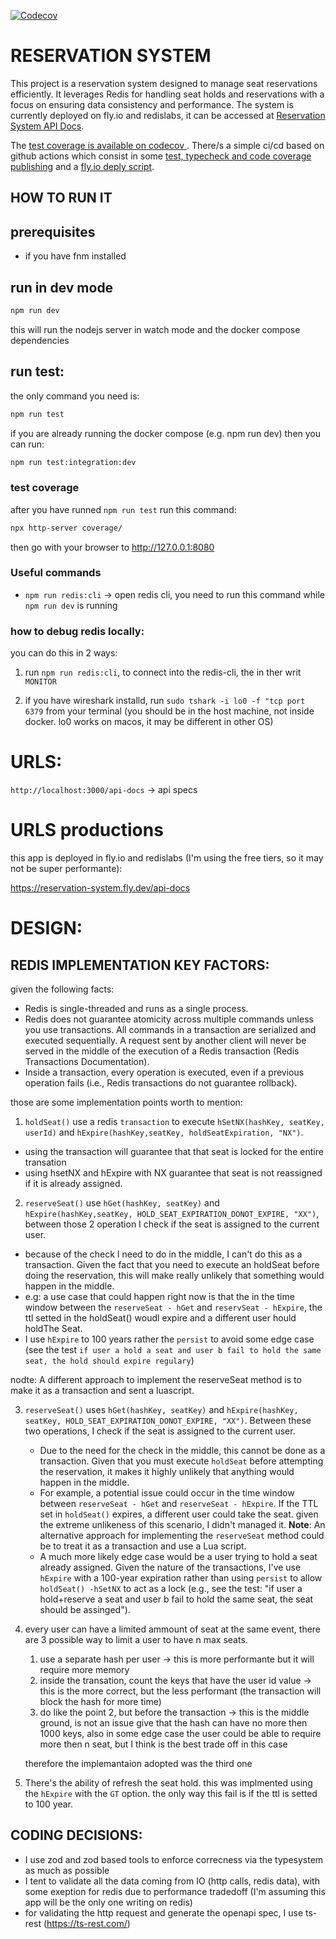 [![Codecov](https://codecov.io/gh/jurgob/reservation-system/branch/main/graph/badge.svg)](https://codecov.io/gh/jurgob/reservation-system)


# RESERVATION SYSTEM

This project is a reservation system designed to manage seat reservations efficiently. It leverages Redis for handling seat holds and reservations with a focus on ensuring data consistency and performance. The system is currently deployed on fly.io and redislabs, it can be accessed at [Reservation System API Docs](https://reservation-system.fly.dev/api-docs).

The [test coverage is available on codecov ](https://app.codecov.io/gh/jurgob/reservation-system). There/s a simple ci/cd based on github actions which consist in some  [test, typecheck and code coverage publishing](https://github.com/jurgob/reservation-system/blob/main/.github/workflows/main.yml) and a [fly.io deply script](https://github.com/jurgob/reservation-system/blob/main/.github/workflows/fly-deploy.yml).


## HOW TO RUN IT

## prerequisites

- if you have fnm installed

## run in dev mode

```bash
npm run dev
```

this will run the nodejs server  in watch mode and the docker compose dependencies




## run test: 

the only command you need is: 

```bash
npm run test
```

if you are already running the docker compose (e.g. npm run dev) then you can run: 

```bash
npm run test:integration:dev
```

### test coverage

after you have runned `npm run test` run this command: 

```bash
npx http-server coverage/ 
```

then go with your browser to http://127.0.0.1:8080


### Useful commands

- `npm run redis:cli` -> open redis cli, you need to run this command  while  `npm run dev` is running


### how to debug redis locally: 

you can do this in 2 ways: 

1. run `npm run redis:cli`, to connect into the redis-cli, the in ther writ `MONITOR`

2. if you have wireshark installd, run `sudo tshark -i lo0 -f "tcp port 6379` from your terminal (you should be in the host machine, not inside docker. lo0 works on macos, it may be different in other OS)



# URLS: 

`http://localhost:3000/api-docs` -> api specs


# URLS productions

this app is deployed in fly.io and redislabs (I'm using the free tiers, so it may not be super performante):

https://reservation-system.fly.dev/api-docs


# DESIGN:

## REDIS IMPLEMENTATION KEY FACTORS: 

given the following facts: 
- Redis is single-threaded and runs as a single process.
- Redis does not guarantee atomicity across multiple commands unless you use transactions. All commands in a transaction are serialized and executed sequentially. A request sent by another client will never be served in the middle of the execution of a Redis transaction (Redis Transactions Documentation).
- Inside a transaction, every operation is executed, even if a previous operation fails (i.e., Redis transactions do not guarantee rollback).

those are some implementation points worth to mention: 
1. `holdSeat()` use  a redis `transaction` to execute `hSetNX(hashKey, seatKey, userId)` and `hExpire(hashKey,seatKey, holdSeatExpiration, "NX")`. 
  - using the transaction will guarantee that that seat is locked for the entire transation
  - using hsetNX and hExpire with NX guarantee that seat is not reassigned if it is already assigned. 

2. `reserveSeat()` use `hGet(hashKey, seatKey)` and `hExpire(hashKey,seatKey, HOLD_SEAT_EXPIRATION_DONOT_EXPIRE, "XX")`, between those 2 operation I check if the seat is assigned to the current user. 
  - because of the check I need to do in the middle, I can't do this as a transaction.  Given the fact that you need to execute an holdSeat before doing the reservation, this will make really unlikely that something would happen in the middle. 
  - e.g: a use case that could happen right now is that the in the time window between the `reserveSeat - hGet` and `reservSeat - hExpire`, the ttl setted in the holdSeat() woudl expire and a different user hould holdThe Seat. 
  - I use `hExpire` to 100 years rather the `persist` to avoid some edge case (see the test `if user a hold a seat and user b fail to hold the same seat, the hold should expire regulary`)

  nodte: A different approach to implement the reserveSeat method is to make it as a transaction and sent a luascript.

3. `reserveSeat()` uses `hGet(hashKey, seatKey)` and `hExpire(hashKey, seatKey, HOLD_SEAT_EXPIRATION_DONOT_EXPIRE, "XX")`. Between these two operations, I check if the seat is assigned to the current user.
   - Due to the need for the check in the middle, this cannot be done as a transaction. Given that you must execute `holdSeat` before attempting the reservation, it makes it highly unlikely that anything would happen in the middle.
   - For example, a potential issue could occur in the time window between `reserveSeat - hGet` and `reserveSeat - hExpire`. If the TTL set in `holdSeat()` expires, a different user could take the seat. given the extreme unlikeness of this scenario, I didn't managed it. **Note**: An alternative approach for implementing the `reserveSeat` method could be to treat it as a transaction and use a Lua script.
   - A much more likely edge case would be a user trying to hold a seat already assigned. Given the nature of the transactions, I've use `hExpire` with a 100-year expiration rather than using `persist` to allow `holdSeat() -hSetNX`  to act as a lock (e.g., see the test: "if user a hold+reserve a seat and user b fail to hold the same seat, the seat should be assinged").

4. every user can have a limited ammount of seat at the same event, there are 3 possible way to limit a user to have n max seats.
    1. use a separate hash per user -> this is more performante but it will require more memory
    2. inside the transation, count the keys that have the user id value -> this is the more correct, but the less performant (the transaction will block the hash for more time)
    3. do like the point 2, but before the transaction -> this is the middle ground, is not an issue give that the hash can have no more then 1000 keys, also in some edge case the user could be able to require more then n seat, but I think is the best trade off in this case

    therefore the implemantaion adopted was the third one

5. There's the ability of refresh the seat hold. this was implmented using the `hExpire` with the `GT` option. the only way this fail is if the ttl is setted to 100 year.

  


## CODING DECISIONS:
- I use zod and zod based tools to enforce correcness via the typesystem as much as possible
- I tent to validate all the data coming from IO (http calls, redis data), with some exeption for redis due to performance tradedoff (I'm assuming this app will be the only one writing on redis)
- for validating the http request and generate the openapi spec, I use ts-rest (https://ts-rest.com/)

